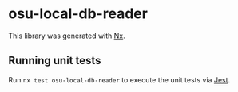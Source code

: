 # osu-local-db-reader

This library was generated with [Nx](https://nx.dev).

## Running unit tests

Run `nx test osu-local-db-reader` to execute the unit tests via [Jest](https://jestjs.io).
